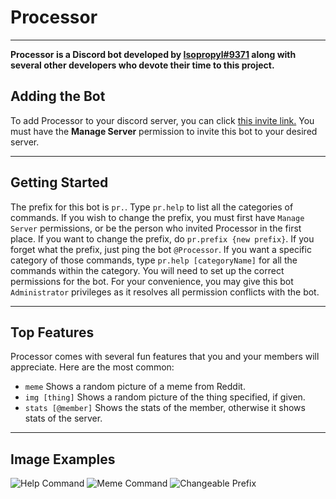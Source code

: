 # Processor
---
**Processor is a Discord bot developed by [Isopropyl#9371](https://dsc.bio/Isopropyl) along with several other developers who devote their time to this project.**
## Adding the Bot
To add Processor to your discord server, you can click [this invite link.](https://discord.com/oauth2/authorize?client_id=689678745782714464&scope=bot&permissions=2134371583) You must have the **Manage Server** permission to invite this bot to your desired server.

---

## Getting Started
The prefix for this bot is `pr.`. Type `pr.help` to list all the categories of commands. If you wish to change the prefix, you must first have `Manage Server` permissions, or be the person who invited Processor in the first place. If you want to change the prefix, do `pr.prefix {new prefix}`. If you forget what the prefix, just ping the bot `@Processor`. If you want a specific category of those commands, type `pr.help [categoryName]` for all the commands within the category. You will need to set up the correct permissions for the bot. For your convenience, you may give this bot `Administrator` privileges as it resolves all permission conflicts with the bot.

---

## Top Features 
Processor comes with several fun features that you and your members will appreciate. Here are the most common:
* `meme` Shows a random picture of a meme from Reddit.
* `img [thing]` Shows a random picture of the thing specified, if given.
* `stats [@member]` Shows the stats of the member, otherwise it shows stats of the server.

---

## Image Examples
 ![Help Command](https://media.discordapp.net/attachments/782100726146924584/798812347346583552/unknown.png)
 ![Meme Command](https://media.discordapp.net/attachments/782100726146924584/798813346090450944/unknown.png)
 ![Changeable Prefix](https://media.discordapp.net/attachments/782100726146924584/798813478155452436/unknown.png)
<style>
<h2>Images</h2>

<table>
  <tr>
    <th>Help Command</th>
    <th>Meme Command</th>
    <th>Changeable Prefix</th>
  </tr>
  <tr>
    <td>![Help Command](https://media.discordapp.net/attachments/782100726146924584/798812347346583552/unknown.png)</td>
    <td>![Meme Command](https://media.discordapp.net/attachments/782100726146924584/798813346090450944/unknown.png)</td>
    <td>![Changeable Prefix](https://media.discordapp.net/attachments/782100726146924584/798813478155452436/unknown.png)</td>
  </tr>
</table>

</body>
